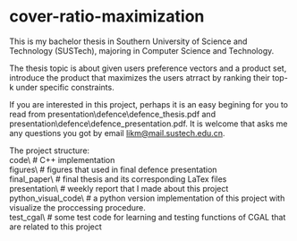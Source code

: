 # cover-ratio-maximization
This is my bachelor thesis in Southern University of Science and Technology (SUSTech), majoring in Computer Science and Technology.

The thesis topic is about given users preference vectors and a product set, introduce the product that maximizes the users atrract by ranking their top-k under specific constraints.


If you are interested in this project, perhaps it is an easy begining for you to read from presentation\defence\defence_thesis.pdf and presentation\defence\defence_presentation.pdf. It is welcome that asks me any questions you got by email likm@mail.sustech.edu.cn.

The project structure:
<br>code\ # C++ implementation
<br>figures\ # figures that used in final defence presentation
<br>final_paper\ # final thesis and its corresponding LaTex files
<br>presentation\ # weekly report that I made about this project
<br>python_visual_code\ # a python version implementation of this project with visualize the proccessing procedure.
<br>test_cgal\ # some test code for learning and testing functions of CGAL that are related to this project
